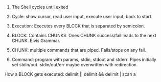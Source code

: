 1. The Shell cycles until exited

2. Cycle: show cursor, read user input, execute user input, back to start.

3. Execution: Executes every BLOCK that is separated by semicolon.

4. BLOCK: Contains CHUNKS. Ones CHUNK success/fail leads to the next CHUNK. Elvis Grammar.

5. CHUNK: multiple commands that are piped. Fails/stops on any fail.

6. Command: program with params, stdin, stdout and stderr. Pipes initially set stdin/out. stdin/out/err maybe overwritten with redirection.


How a BLOCK gets executed:
delimit  ||
delimit &&
delimit |
scan <a and >a